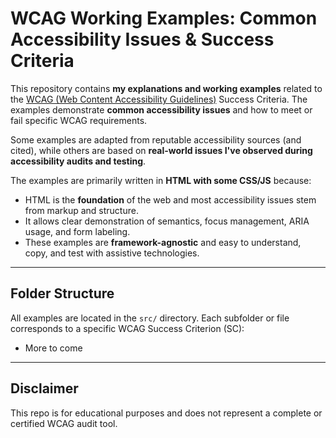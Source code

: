 # WCAG Working Examples: Common Accessibility Issues & Success Criteria

This repository contains **my explanations and working examples** related to the [WCAG (Web Content Accessibility Guidelines)](https://www.w3.org/WAI/standards-guidelines/wcag/) Success Criteria. The examples demonstrate **common accessibility issues** and how to meet or fail specific WCAG requirements.

Some examples are adapted from reputable accessibility sources (and cited), while others are based on **real-world issues I've observed during accessibility audits and testing**.

The examples are primarily written in **HTML with some CSS/JS** because:
- HTML is the **foundation** of the web and most accessibility issues stem from markup and structure.
- It allows clear demonstration of semantics, focus management, ARIA usage, and form labeling.
- These examples are **framework-agnostic** and easy to understand, copy, and test with assistive technologies.

---

## Folder Structure

All examples are located in the `src/` directory. Each subfolder or file corresponds to a specific WCAG Success Criterion (SC):

- More to come 

---

## Disclaimer

This repo is for educational purposes and does not represent a complete or certified WCAG audit tool.
